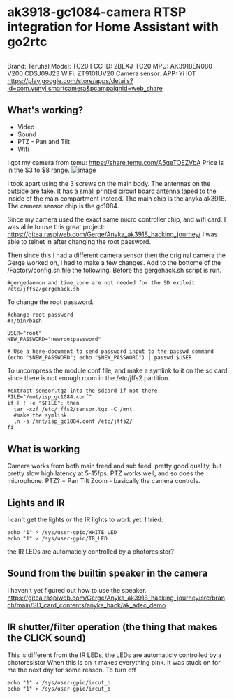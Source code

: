 # ak3918-gc1084-camera RTSP integration for Home Assistant with go2rtc
## 
Brand: Teruhal
Model: TC20
FCC ID: 2BEXJ-TC20
MPU: AK3918EN080 V200 CDSJ09J23
WiFi: ZT9101UV20
Camera sensor: 
APP: Yi IOT https://play.google.com/store/apps/details?id=com.yunyi.smartcamera&pcampaignid=web_share

## What's working?
* Video
* Sound
* PTZ - Pan and Tilt
* Wifi

I got my camera from temu: https://share.temu.com/A5qeTOEZVbA Price is in the $3 to $8 range. 
![image](https://github.com/user-attachments/assets/c23b2242-16df-46c6-87fc-d2d16095efb9)

I took apart using the 3 screws on the main body. 
The antennas on the outside are fake. It has a small printed circuit board antenna taped to the inside of the main compartment instead. 
The main chip is the anyka ak3918. The camera sensor chip is the gc1084.

Since my camera used the exact same micro controller chip, and wifi card. I was able to use this great project:
https://gitea.raspiweb.com/Gerge/Anyka_ak3918_hacking_journey/
I was able to telnet in after changing the root password.

Then since this I had a different camera sensor then the original camera the Gerge worked on, I had to make a few changes. Add to the bottome of the /Factory/config.sh file the following. Before the gergehack.sh script is run.
```
#gergedaemon and time_zone are not needed for the SD exploit
/etc/jffs2/gergehack.sh
```

To change the root password.
```
#change root password
#!/bin/bash

USER="root"
NEW_PASSWORD="newrootpassword"

# Use a here-document to send password input to the passwd command
(echo "$NEW_PASSWORD"; echo "$NEW_PASSWORD") | passwd $USER
```

To uncompress the module conf file, and make a symlink to it on the sd card since there is not enough room in the /etc/jffs2 partition. 
```
#extract sensor.tgz into the sdcard if not there.
FILE="/mnt/isp_gc1084.conf"
if [ ! -e "$FILE"; then
  tar -xzf /etc/jffs2/sensor.tgz -C /mnt
  #make the symlink
  ln -s /mnt/isp_gc1084.conf /etc/jffs2/
fi
```
## What is working
Camera works from both main freed and sub feed. pretty good quality, but pretty slow high latency at 5-15fps. PTZ works well, and so does the microphone. 
PTZ? = 
Pan Tilt Zoom - basically the camera controls.

## Lights and IR
I can't get the lights or the IR lights to work yet.
I tried:
```
echo "1" > /sys/user-gpio/WHITE_LED
echo "1" > /sys/user-gpio/IR_LED
```
the IR LEDs are automaticly controlled by a photoresistor? 

## Sound from the builtin speaker in the camera
I haven't yet figured out how to use the speaker.
https://gitea.raspiweb.com/Gerge/Anyka_ak3918_hacking_journey/src/branch/main/SD_card_contents/anyka_hack/ak_adec_demo

## IR shutter/filter operation (the thing that makes the CLICK sound)
This is different from the IR LEDs, the LEDs are automaticly controlled by a photoresistor
When this is on it makes everything pink. It was stuck on for me the next day for some reason. 
To turn off
```
echo "1" > /sys/user-gpio/ircut_b
echo "1" > /sys/user-gpio/ircut_b
```
